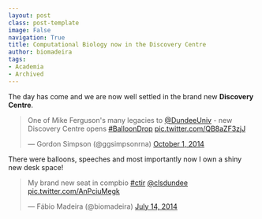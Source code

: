 ```yaml
---
layout: post
class: post-template
image: False
navigation: True
title: Computational Biology now in the Discovery Centre
author: biomadeira
tags:
- Academia
- Archived
---
```


The day has come and we are now well settled in the brand new **Discovery Centre**.

<blockquote class="twitter-tweet tw-align-center" lang="en"><p lang="en" dir="ltr">One of Mike Ferguson&#39;s many legacies to <a href="https://twitter.com/DundeeUniv">@DundeeUniv</a> - new Discovery Centre opens <a href="https://twitter.com/hashtag/BalloonDrop?src=hash">#BalloonDrop</a> <a href="http://t.co/QB8aZF3zjJ">pic.twitter.com/QB8aZF3zjJ</a></p>&mdash; Gordon Simpson (@ggsimpsonrna) <a href="https://twitter.com/ggsimpsonrna/status/517290407068450817">October 1, 2014</a></blockquote>
<script async src="//platform.twitter.com/widgets.js" charset="utf-8"></script>

There were balloons, speeches and most importantly now I own a shiny new desk space!

<blockquote class="twitter-tweet tw-align-center" lang="en"><p lang="en" dir="ltr">My brand new seat in compbio <a href="https://twitter.com/hashtag/ctir?src=hash">#ctir</a> <a href="https://twitter.com/clsdundee">@clsdundee</a> <a href="http://t.co/AnPciuMegk">pic.twitter.com/AnPciuMegk</a></p>&mdash; Fábio Madeira (@biomadeira) <a href="https://twitter.com/biomadeira/status/488639123591553024">July 14, 2014</a></blockquote>
<script async src="//platform.twitter.com/widgets.js" charset="utf-8"></script>
